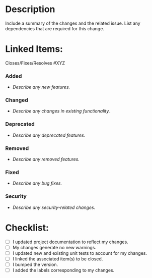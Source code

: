 # Description

Include a summary of the changes and the related issue. List any dependencies that are required for this change.

# Linked Items:

Closes/Fixes/Resolves #XYZ

### Added

- _Describe any new features._

### Changed

- _Describe any changes in existing functionality._

### Deprecated

- _Describe any deprecated features._

### Removed

- _Describe any removed features._

### Fixed

- _Describe any bug fixes._

### Security

- _Describe any security-related changes._

# Checklist:

- [ ] I updated project documentation to reflect my changes.
- [ ] My changes generate no new warnings.
- [ ] I updated new and existing unit tests to account for my changes.
- [ ] I linked the associated item(s) to be closed.
- [ ] I bumped the version.
- [ ] I added the labels corresponding to my changes.

